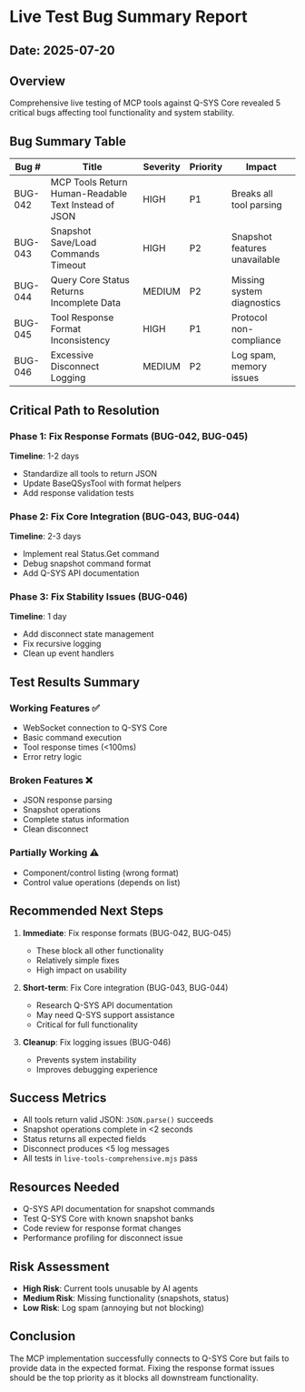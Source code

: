# Live Test Bug Summary Report

## Date: 2025-07-20

## Overview
Comprehensive live testing of MCP tools against Q-SYS Core revealed 5 critical bugs affecting tool functionality and system stability.

## Bug Summary Table

| Bug # | Title | Severity | Priority | Impact |
|-------|-------|----------|----------|---------|
| BUG-042 | MCP Tools Return Human-Readable Text Instead of JSON | HIGH | P1 | Breaks all tool parsing |
| BUG-043 | Snapshot Save/Load Commands Timeout | HIGH | P2 | Snapshot features unavailable |
| BUG-044 | Query Core Status Returns Incomplete Data | MEDIUM | P2 | Missing system diagnostics |
| BUG-045 | Tool Response Format Inconsistency | HIGH | P1 | Protocol non-compliance |
| BUG-046 | Excessive Disconnect Logging | MEDIUM | P2 | Log spam, memory issues |

## Critical Path to Resolution

### Phase 1: Fix Response Formats (BUG-042, BUG-045)
**Timeline**: 1-2 days
- Standardize all tools to return JSON
- Update BaseQSysTool with format helpers
- Add response validation tests

### Phase 2: Fix Core Integration (BUG-043, BUG-044)
**Timeline**: 2-3 days
- Implement real Status.Get command
- Debug snapshot command format
- Add Q-SYS API documentation

### Phase 3: Fix Stability Issues (BUG-046)
**Timeline**: 1 day
- Add disconnect state management
- Fix recursive logging
- Clean up event handlers

## Test Results Summary

### Working Features ✅
- WebSocket connection to Q-SYS Core
- Basic command execution
- Tool response times (<100ms)
- Error retry logic

### Broken Features ❌
- JSON response parsing
- Snapshot operations
- Complete status information
- Clean disconnect

### Partially Working ⚠️
- Component/control listing (wrong format)
- Control value operations (depends on list)

## Recommended Next Steps

1. **Immediate**: Fix response formats (BUG-042, BUG-045)
   - These block all other functionality
   - Relatively simple fixes
   - High impact on usability

2. **Short-term**: Fix Core integration (BUG-043, BUG-044)
   - Research Q-SYS API documentation
   - May need Q-SYS support assistance
   - Critical for full functionality

3. **Cleanup**: Fix logging issues (BUG-046)
   - Prevents system instability
   - Improves debugging experience

## Success Metrics
- All tools return valid JSON: `JSON.parse()` succeeds
- Snapshot operations complete in <2 seconds
- Status returns all expected fields
- Disconnect produces <5 log messages
- All tests in `live-tools-comprehensive.mjs` pass

## Resources Needed
- Q-SYS API documentation for snapshot commands
- Test Q-SYS Core with known snapshot banks
- Code review for response format changes
- Performance profiling for disconnect issue

## Risk Assessment
- **High Risk**: Current tools unusable by AI agents
- **Medium Risk**: Missing functionality (snapshots, status)
- **Low Risk**: Log spam (annoying but not blocking)

## Conclusion
The MCP implementation successfully connects to Q-SYS Core but fails to provide data in the expected format. Fixing the response format issues should be the top priority as it blocks all downstream functionality.